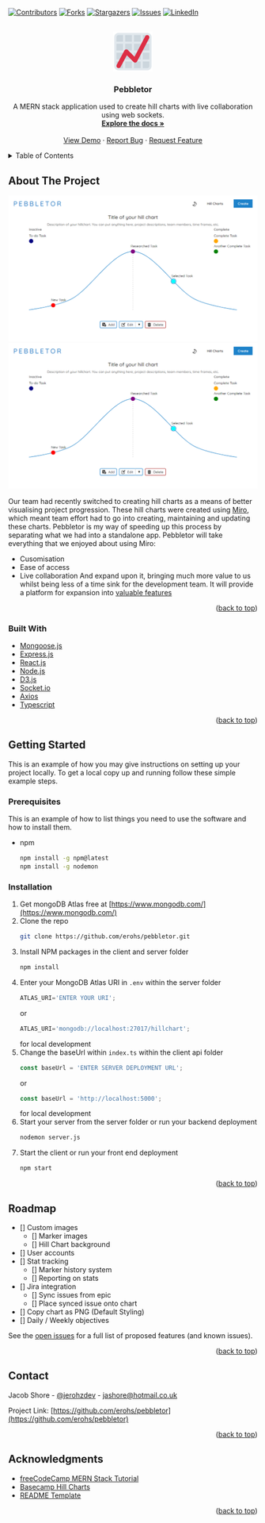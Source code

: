 <div id="top"></div>
<!--
*** Thanks for checking out the Best-README-Template. If you have a suggestion
*** that would make this better, please fork the repo and create a pull request
*** or simply open an issue with the tag "enhancement".
*** Don't forget to give the project a star!
*** Thanks again! Now go create something AMAZING! :D
-->



<!-- PROJECT SHIELDS -->
<!--
*** I'm using markdown "reference style" links for readability.
*** Reference links are enclosed in brackets [ ] instead of parentheses ( ).
*** See the bottom of this document for the declaration of the reference variables
*** for contributors-url, forks-url, etc. This is an optional, concise syntax you may use.
*** https://www.markdownguide.org/basic-syntax/#reference-style-links
-->
[![Contributors][contributors-shield]][contributors-url]
[![Forks][forks-shield]][forks-url]
[![Stargazers][stars-shield]][stars-url]
[![Issues][issues-shield]][issues-url]
[![LinkedIn][linkedin-shield]][linkedin-url]



<!-- PROJECT LOGO -->
<br />
<div align="center">
  <a href="https://github.com/erohs/pebbletor">
    <img src="images/logo.png" alt="Logo" width="80" height="80">
  </a>

<h3 align="center">Pebbletor</h3>

  <p align="center">
    A MERN stack application used to create hill charts with live collaboration using web sockets. 
    <br />
    <a href="https://github.com/erohs/pebbletor"><strong>Explore the docs »</strong></a>
    <br />
    <br />
    <a href="https://github.com/erohs/pebbletor">View Demo</a>
    ·
    <a href="https://github.com/erohs/pebbletor/issues">Report Bug</a>
    ·
    <a href="https://github.com/erohs/pebbletor/issues">Request Feature</a>
  </p>
</div>



<!-- TABLE OF CONTENTS -->
<details>
  <summary>Table of Contents</summary>
  <ol>
    <li>
      <a href="#about-the-project">About The Project</a>
      <ul>
        <li><a href="#built-with">Built With</a></li>
      </ul>
    </li>
    <li>
      <a href="#getting-started">Getting Started</a>
      <ul>
        <li><a href="#prerequisites">Prerequisites</a></li>
        <li><a href="#installation">Installation</a></li>
      </ul>
    </li>
    <li><a href="#roadmap">Roadmap</a></li>
    <li><a href="#contributing">Contributing</a></li>
    <li><a href="#contact">Contact</a></li>
    <li><a href="#acknowledgments">Acknowledgments</a></li>
  </ol>
</details>



<!-- ABOUT THE PROJECT -->
## About The Project

[![Pebbletor Screenshot Light Mode][product-screenshot-1]](https://pebbletor.netlify.app/)
[![Pebbletor Screenshot Dark Mode][product-screenshot-1]](https://pebbletor.netlify.app/)

Our team had recently switched to creating hill charts as a means of better visualising project progression. These hill charts were created using [Miro](https://miro.com/), which meant team effort had to go into creating, maintaining and updating these charts. Pebbletor is my way of speeding up this process by separating what we had into a standalone app.
Pebbletor will take everything that we enjoyed about using Miro:
* Cusomisation 
* Ease of access
* Live collaboration
And expand upon it, bringing much more value to us whilst being less of a time sink for the development team. It will provide a platform for expansion into <a href="#roadmap">valuable features</a>
 

<p align="right">(<a href="#top">back to top</a>)</p>



### Built With

* [Mongoose.js](https://mongoosejs.com/)
* [Express.js](https://expressjs.com/)
* [React.js](https://reactjs.org/)
* [Node.js](https://nodejs.org/en/)
* [D3.js](https://d3js.org/)
* [Socket.io](https://socket.io/)
* [Axios](https://axios-http.com/)
* [Typescript](https://www.typescriptlang.org/)

<p align="right">(<a href="#top">back to top</a>)</p>



<!-- GETTING STARTED -->
## Getting Started

This is an example of how you may give instructions on setting up your project locally.
To get a local copy up and running follow these simple example steps.

### Prerequisites

This is an example of how to list things you need to use the software and how to install them.
* npm
  ```sh
  npm install -g npm@latest 
  npm install -g nodemon
  ```

### Installation

1. Get mongoDB Atlas free at [https://www.mongodb.com/](https://www.mongodb.com/)
2. Clone the repo
   ```sh
   git clone https://github.com/erohs/pebbletor.git
   ```
3. Install NPM packages in the client and server folder
   ```sh
   npm install
   ```
4. Enter your MongoDB Atlas URI in `.env` within the server folder
   ```js
   ATLAS_URI='ENTER YOUR URI';
   ```
   or
   ```js
   ATLAS_URI='mongodb://localhost:27017/hillchart';
   ```
   for local development
5. Change the baseUrl within `index.ts` within the client api folder
   ```js
   const baseUrl = 'ENTER SERVER DEPLOYMENT URL';
   ```
   or
   ```js
   const baseUrl = 'http://localhost:5000';
   ```
   for local development
6. Start your server from the server folder or run your backend deployment
   ```sh
   nodemon server.js
   ```
7. Start the client or run your front end deployment
   ```sh
   npm start
   ```

<p align="right">(<a href="#top">back to top</a>)</p>



<!-- ROADMAP -->
## Roadmap

- [] Custom images
    - [] Marker images
    - [] Hill Chart background
- [] User accounts
- [] Stat tracking
    - [] Marker history system
    - [] Reporting on stats
- [] Jira integration
    - [] Sync issues from epic
    - [] Place synced issue onto chart
- [] Copy chart as PNG (Default Styling)
- [] Daily / Weekly objectives

See the [open issues](https://github.com/erohs/pebbletor/issues) for a full list of proposed features (and known issues).

<p align="right">(<a href="#top">back to top</a>)</p>


<!-- CONTACT -->
## Contact

Jacob Shore - [@jerohzdev](https://twitter.com/jerohzdev) - jashore@hotmail.co.uk

Project Link: [https://github.com/erohs/pebbletor](https://github.com/erohs/pebbletor)

<p align="right">(<a href="#top">back to top</a>)</p>



<!-- ACKNOWLEDGMENTS -->
## Acknowledgments

* [freeCodeCamp MERN Stack Tutorial](https://www.youtube.com/watch?v=ngc9gnGgUdA&t)
* [Basecamp Hill Charts](https://basecamp.com/features/hill-charts)
* [README Template](https://github.com/othneildrew/Best-README-Template)

<p align="right">(<a href="#top">back to top</a>)</p>



<!-- MARKDOWN LINKS & IMAGES -->
<!-- https://www.markdownguide.org/basic-syntax/#reference-style-links -->
[contributors-shield]: https://img.shields.io/github/contributors/erohs/pebbletor.svg?style=for-the-badge
[contributors-url]: https://github.com/erohs/pebbletor/graphs/contributors
[forks-shield]: https://img.shields.io/github/forks/erohs/pebbletor.svg?style=for-the-badge
[forks-url]: https://github.com/erohs/pebbletor/network/members
[stars-shield]: https://img.shields.io/github/stars/erohs/pebbletor.svg?style=for-the-badge
[stars-url]: https://github.com/erohs/pebbletor/stargazers
[issues-shield]: https://img.shields.io/github/issues/erohs/pebbletor.svg?style=for-the-badge
[issues-url]: https://github.com/erohs/pebbletor/issues
[linkedin-shield]: https://img.shields.io/badge/-LinkedIn-black.svg?style=for-the-badge&logo=linkedin&colorB=555
[linkedin-url]: https://linkedin.com/in/jacob-shore-a0101a199
[product-screenshot-1]: images/PebbletorHillChartLight.png
[product-screenshot-2]: images/PebbletorHillChartDark.png